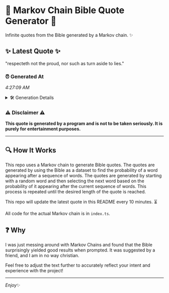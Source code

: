 # 📖 Markov Chain Bible Quote Generator 📖

Infinite quotes from the Bible generated by a Markov chain. ✨

## ✨ Latest Quote ✨
"respecteth not the proud, nor such as turn aside to lies."

### ⏰ Generated At
*4:27:09 AM*

<details>
    <summary>🛠️ Generation Details</summary>
    <p>
        <strong>🌱 Seed:</strong> respecteth<br>
        <strong>🔄 Iterations:</strong> 10<br>
        <strong>📜 Context History:</strong><br>[ respecteth ]: not<br>[ respecteth, not ]: the<br>[ respecteth, not, the ]: proud,<br>[ respecteth, not, the, proud, ]: nor<br>[ respecteth, not, the, proud,, nor ]: such<br>[ respecteth, not, the, proud,, nor, such ]: as<br>[ not, the, proud,, nor, such, as ]: turn<br>[ the, proud,, nor, such, as, turn ]: aside<br>[ proud,, nor, such, as, turn, aside ]: to<br>[ nor, such, as, turn, aside, to ]: lies.<br>
    </p>
</details>

### ⚠️ Disclaimer ⚠️
**This quote is generated by a program and is not to be taken seriously. It is purely for entertainment purposes.**

---

## 🔍 How It Works

This repo uses a Markov chain to generate Bible quotes. The quotes are generated by using the Bible as a dataset to find the probability of a word appearing after a sequence of words. The quotes are generated by starting with a random word and then selecting the next word based on the probability of it appearing after the current sequence of words. This process is repeated until the desired length of the quote is reached.

This repo will update the latest quote in this README every 10 minutes. ⏳

All code for the actual Markov chain is in `index.ts`.

## ❓ Why

I was just messing around with Markov Chains and found that the Bible surprisingly yielded good results when prompted. 
It was suggested by a friend, and I am in no way christian.

Feel free to adjust the text further to accurately reflect your intent and experience with the project!

---

*Enjoy*✨
